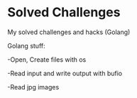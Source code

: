 # Solved Challenges

My solved challenges and hacks (Golang)

Golang stuff:

-Open, Create files with os

-Read input and write output with bufio

-Read jpg images
